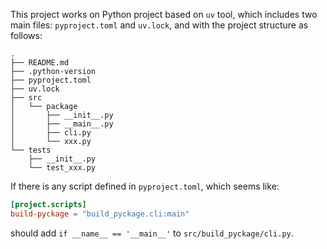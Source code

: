 This project works on Python project based on
`uv` tool, which includes two main files:
`pyproject.toml` and `uv.lock`,
and with the project structure as follows:

```
.
├── README.md
├── .python-version
├── pyproject.toml
├── uv.lock
├── src
│   └── package
│       ├── __init__.py
│       ├── __main__.py
│       ├── cli.py
│       └── xxx.py
└── tests
    ├── __init__.py
    └── test_xxx.py
```

If there is any script defined in `pyproject.toml`,
which seems like:

```toml
[project.scripts]
build-pyckage = "build_pyckage.cli:main"
```

should add `if __name__ == '__main__'` to `src/build_pyckage/cli.py`.
